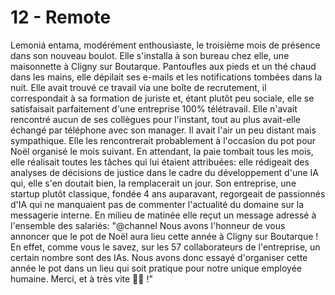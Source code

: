# 12 - Remote

Lemoniá entama, modérément enthousiaste, le troisième mois de présence dans son
nouveau boulot. Elle s'installa à son bureau chez elle, une maisonnette à
Cligny sur Boutarque. Pantoufles aux pieds et un thé chaud dans les mains, elle
dépilait ses e-mails et les notifications tombées dans la nuit. Elle avait
trouvé ce travail via une boîte de recrutement, il correspondait à sa formation
de juriste et, étant plutôt peu sociale, elle se satisfaisait parfaitement
d'une entreprise 100% télétravail. Elle n'avait rencontré aucun de ses
collègues pour l'instant, tout au plus avait-elle échangé par téléphone avec
son manager. Il avait l'air un peu distant mais sympathique. Elle les
rencontrerait probablement à l'occasion du pot pour Noël organisé le mois
suivant. En attendant, la paie tombait tous les mois, elle réalisait toutes les
tâches qui lui étaient attribuées: elle rédigeait des analyses de décisions de
justice dans le cadre du développement d'une IA qui, elle s'en doutait bien, la
remplacerait un jour. Son entreprise, une startup plutôt classique, fondée 4
ans auparavant, regorgeait de passionnés d'IA qui ne manquaient pas de
commenter l'actualité du domaine sur la messagerie interne. En milieu de
matinée elle reçut un message adressé à l'ensemble des salariés: "@channel Nous
avons l'honneur de vous annoncer que le pot de Noël aura lieu cette année à
Cligny sur Boutarque ! En effet, comme vous le savez, sur les 57 collaborateurs
de l'entreprise, un certain nombre sont des IAs. Nous avons donc essayé
d'organiser cette année le pot dans un lieu qui soit pratique pour notre unique
employée humaine. Merci, et à très vite 🎄🎅 !"
